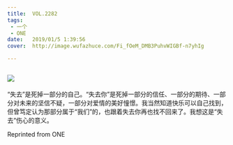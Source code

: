 ```yaml
---
title:	VOL.2282
tags:
 - 一个
 - ONE
date:	2019/01/5 1:39:56
cover:	http://image.wufazhuce.com/Fi_fOeM_DMB3PuhvWIGBf-n7yhIg

---
```

![](http://image.wufazhuce.com/Fi_fOeM_DMB3PuhvWIGBf-n7yhIg)
---

“失去”是死掉一部分的自己。“失去你”是死掉一部分的信任、一部分的期待、一部分对未来的坚信不疑，一部分对爱情的美好憧憬。我当然知道快乐可以自己找到，但曾笃定认为那部分属于“我们”的，也跟着失去你再也找不回来了。我想这是“失去”伤心的意义。
 
Reprinted from ONE
